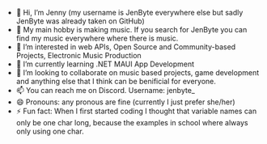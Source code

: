 - 👋 Hi, I’m Jenny (my username is JenByte everywhere else but sadly JenByte was already taken on GitHub)
- 🎵 My main hobby is making music. If you search for JenByte you can find my music everywhere where there is music. 
- 👀 I’m interested in web APIs, Open Source and Community-based Projects, Electronic Music Production
- 🌱 I’m currently learning .NET MAUI App Development
- 💞️ I’m looking to collaborate on music based projects, game development and anything else that I think can be benificial for everyone.
- 📫 You can reach me on Discord. Username: jenbyte_
- 😄 Pronouns: any pronous are fine (currently I just prefer she/her)
- ⚡ Fun fact: When I first started coding I thought that variable names can only be one char long, because the examples in school where always only using one char. 

<!---
JenBytes/JenBytes is a ✨ special ✨ repository because its `README.md` (this file) appears on your GitHub profile.
You can click the Preview link to take a look at your changes.
--->
